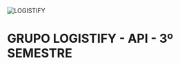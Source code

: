 ![LOGISTIFY](![451538832-e6456579-8647-47c2-97bf-148c61815ad2])

# GRUPO LOGISTIFY - API - 3º SEMESTRE

